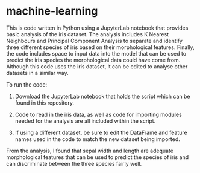 # machine-learning

This is code written in Python using a JupyterLab notebook that provides basic analysis of the iris dataset. The analysis includes K Nearest Neighbours and Principal Component Analysis to separate and identify three different species of iris based on their morphological features. Finally, the code includes space to input data into the model that can be used to predict the iris species the morphological data could have come from. Although this code uses the iris dataset, it can be edited to analyse other datasets in a similar way.

To run the code:

1. Download the JupyterLab notebook that holds the script which can be found in this repository.

2. Code to read in the iris data, as well as code for importing modules needed for the analysis are all included within the script.

3. If using a different dataset, be sure to edit the DataFrame and feature names used in the code to match the new dataset being imported.

From the analysis, I found that sepal width and length are adequate morphological features that can be used to predict the species of iris and can discriminate between the three species fairly well. 
